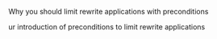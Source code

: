 
Why you should limit rewrite applications with preconditions

 ur introduction of preconditions to limit rewrite applications